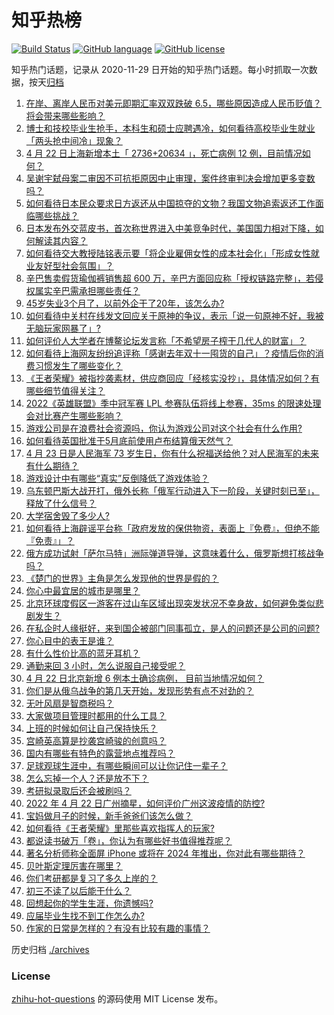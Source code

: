 # 知乎热榜
[![Build Status](https://github.com/ToWeLong/zhihu-hot-questions/workflows/CI/badge.svg)](https://github.com/ToWeLong/zhihu-hot-questions/actions)
[![GitHub language](https://img.shields.io/badge/language-golang-orange.svg)](https://golang.org/)
[![GitHub license](https://img.shields.io/github/license/ToWeLong/zhihu-hot-questions)](https://github.com/ToWeLong/zhihu-hot-questions/blob/main/LICENSE)

知乎热门话题，记录从 2020-11-29 日开始的知乎热门话题。每小时抓取一次数据，按天[归档](./archives)

<!-- BEGIN -->

1. [在岸、离岸人民币对美元即期汇率双双跌破 6.5，哪些原因造成人民币贬值？将会带来哪些影响？](https://www.zhihu.com/question/529164883)
1. [博士和技校毕业生抢手，本科生和硕士应聘遇冷，如何看待高校毕业生就业「两头抢中间冷」现象？](https://www.zhihu.com/question/529368992)
1. [4 月 22 日上海新增本土「 2736+20634 」，死亡病例 12 例，目前情况如何？](https://www.zhihu.com/question/529537494)
1. [吴谢宇弑母案二审因不可抗拒原因中止审理，案件终审判决会增加更多变数吗？](https://www.zhihu.com/question/529454729)
1. [如何看待日本民众要求日方返还从中国掠夺的文物？我国文物追索返还工作面临哪些挑战？](https://www.zhihu.com/question/529389924)
1. [日本发布外交蓝皮书，首次称世界进入中美竞争时代，美国国力相对下降，如何解读其内容？](https://www.zhihu.com/question/529467394)
1. [如何看待交大教授陆铭表示要「将企业雇佣女性的成本社会化」「形成女性就业友好型社会氛围」？](https://www.zhihu.com/question/529391622)
1. [辛巴售卖假货瑜伽裤销售超 600 万，辛巴方面回应称「授权链路完整」，若侵权属实辛巴需承担哪些责任？](https://www.zhihu.com/question/529481939)
1. [45岁失业3个月了，以前外企干了20年，该怎么办?](https://www.zhihu.com/question/453104891)
1. [如何看待中关村在线发文回应关于原神的争议，表示「说一句原神不好，我被无脑玩家网暴了」?](https://www.zhihu.com/question/529385149)
1. [如何评价人大学者在博鳌论坛发言称「不希望房子榨干几代人的财富」？](https://www.zhihu.com/question/529278831)
1. [如何看待上海网友纷纷追评称「感谢去年双十一囤货的自己」？疫情后你的消费习惯发生了哪些变化？](https://www.zhihu.com/question/529413973)
1. [《王者荣耀》被指抄袭素材，供应商回应「经核实没抄」，具体情况如何？有哪些细节值得关注？](https://www.zhihu.com/question/529389018)
1. [2022《英雄联盟》季中冠军赛 LPL 参赛队伍将线上参赛，35ms 的限速处理会对比赛产生哪些影响？](https://www.zhihu.com/question/529306716)
1. [游戏公司是在浪费社会资源吗，你认为游戏公司对这个社会有什么作用?](https://www.zhihu.com/question/527671914)
1. [如何看待英国批准于5月底前使用卢布结算俄天然气？](https://www.zhihu.com/question/529463927)
1. [4 月 23 日是人民海军 73 岁生日，你有什么祝福送给他？对人民海军的未来有什么期待？](https://www.zhihu.com/question/528998116)
1. [游戏设计中有哪些“真实”反倒降低了游戏体验？](https://www.zhihu.com/question/407030502)
1. [乌东顿巴斯大战开打，俄外长称「俄军行动进入下一阶段，关键时刻已至」，释放了什么信号？](https://www.zhihu.com/question/528894775)
1. [大学宿舍毁了多少人?](https://www.zhihu.com/question/521577873)
1. [如何看待上海辟谣平台称「政府发放的保供物资，表面上『免费』，但绝不能『免责』」？](https://www.zhihu.com/question/529391992)
1. [俄方成功试射「萨尔马特」洲际弹道导弹，这意味着什么，俄罗斯想打核战争吗？](https://www.zhihu.com/question/529155892)
1. [《楚门的世界》主角是怎么发现他的世界是假的？](https://www.zhihu.com/question/514821713)
1. [你心中最宜居的城市是哪里？](https://www.zhihu.com/question/348856288)
1. [北京环球度假区一游客在过山车区域出现突发状况不幸身故，如何避免类似悲剧发生？](https://www.zhihu.com/question/529476713)
1. [在私企时人缘挺好，来到国企被部门同事孤立，是人的问题还是公司的问题?](https://www.zhihu.com/question/525953203)
1. [你心目中的表王是谁？](https://www.zhihu.com/question/523412505)
1. [有什么性价比高的蓝牙耳机？](https://www.zhihu.com/question/370899473)
1. [通勤来回 3 小时，怎么说服自己接受呢？](https://www.zhihu.com/question/521652743)
1. [4 月 22 日北京新增 6 例本土确诊病例， 目前当地情况如何？](https://www.zhihu.com/question/529446718)
1. [你们是从俄乌战争的第几天开始，发现形势有点不对劲的？](https://www.zhihu.com/question/523673993)
1. [无叶风扇是智商税吗？](https://www.zhihu.com/question/528085472)
1. [大家做项目管理时都用的什么工具？](https://www.zhihu.com/question/38813402)
1. [上班的时候如何让自己保持快乐？](https://www.zhihu.com/question/527669214)
1. [宫崎英高算是抄袭宫崎骏的创意吗？](https://www.zhihu.com/question/529146319)
1. [国内有哪些有特色的露营地点推荐吗？](https://www.zhihu.com/question/493892875)
1. [足球观球生涯中，有哪些瞬间可以让你记住一辈子？](https://www.zhihu.com/question/464134341)
1. [怎么忘掉一个人？还是放不下？](https://www.zhihu.com/question/528425472)
1. [考研拟录取后还会被刷吗？](https://www.zhihu.com/question/317814039)
1. [2022 年 4 月 22 日广州摘星，如何评价广州这波疫情的防控?](https://www.zhihu.com/question/529383706)
1. [宝妈做月子的时候，新手爸爸们该怎么做？](https://www.zhihu.com/question/526683559)
1. [如何看待《王者荣耀》里那些喜欢指挥人的玩家?](https://www.zhihu.com/question/529369946)
1. [都说读书破万「卷」，你认为有哪些好书值得推荐呢？](https://www.zhihu.com/question/529435425)
1. [著名分析师称全面屏 iPhone 或将在 2024 年推出，你对此有哪些期待？](https://www.zhihu.com/question/529174010)
1. [贝叶斯定理厉害在哪里？](https://www.zhihu.com/question/61298823)
1. [你们考研都是复习了多久上岸的？](https://www.zhihu.com/question/493267139)
1. [初三不读了以后能干什么？](https://www.zhihu.com/question/529163209)
1. [回想起你的学生生涯，你遗憾吗?](https://www.zhihu.com/question/527927436)
1. [应届毕业生找不到工作怎么办?](https://www.zhihu.com/question/523698397)
1. [作家的日常是怎样的？有没有比较有趣的事情？](https://www.zhihu.com/question/42982102)

<!-- END -->

历史归档 [./archives](./archives)


### License
[zhihu-hot-questions](https://github.com/towelong/zhihu-hot-questions) 的源码使用 MIT License 发布。